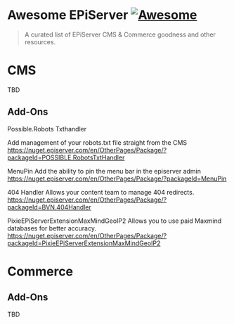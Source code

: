 # Awesome EPiServer [![Awesome](https://cdn.rawgit.com/sindresorhus/awesome/d7305f38d29fed78fa85652e3a63e154dd8e8829/media/badge.svg)](https://github.com/sindresorhus/awesome)

> A curated list of EPiServer CMS & Commerce goodness and other resources.

# CMS

TBD 
## Add-Ons

Possible.Robots Txthandler

Add management of your robots.txt file straight from the CMS
https://nuget.episerver.com/en/OtherPages/Package/?packageId=POSSIBLE.RobotsTxtHandler

MenuPin
Add the ability to pin the menu bar in the episerver admin
https://nuget.episerver.com/en/OtherPages/Package/?packageId=MenuPin

404 Handler
Allows your content team to manage 404 redirects.
https://nuget.episerver.com/en/OtherPages/Package/?packageId=BVN.404Handler

PixieEPiServerExtensionMaxMindGeoIP2
Allows you to use paid Maxmind databases for better accuracy.
https://nuget.episerver.com/en/OtherPages/Package/?packageId=PixieEPiServerExtensionMaxMindGeoIP2
# Commerce


## Add-Ons

TBD
